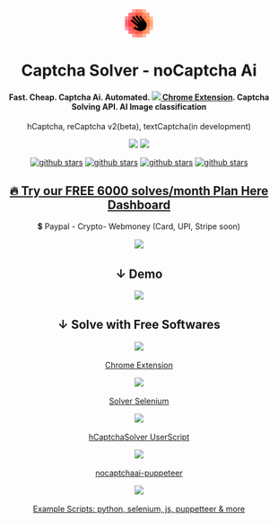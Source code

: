 <div align="center">
<img src="https://github.com/noCaptchaAi/hCaptcha-Solver-UserScript/raw/main/icon.png" alt="Logo" width="50" />
<br />
<h1>Captcha Solver - noCaptcha Ai</h1>
<h4>Fast. Cheap. Captcha Ai. Automated. <a href="https://github.com/noCaptchaAi/noCaptcha_extension">
<img src="https://www.google.com/chrome/static/images/chrome-logo-m100.svg"  width="15px"/>
Chrome Extension</a>. Captcha Solving API. AI Image classification</h4>
<p>hCaptcha, reCaptcha v2(beta), textCaptcha(in development)</p>
<p>

<a href="https://t.me/noCaptchaAi" target="_blank"><img src="https://img.shields.io/badge/Telegram-2CA5E0?style=for-the-badge&logo=telegram&logoColor=white"></a>
<a href="https://discord.gg/E7FfzhZqzA" target="_blank"><img src="https://img.shields.io/badge/Discord-7289DA?style=for-the-badge&logo=discord&logoColor=white"></a>

<a href="https://github.com/shimuldn/hCaptchaSolverApi/"><img alt="github stars" src="https://img.shields.io/github/stars/shimuldn/hCaptchaSolverApi?style=for-the-badge"></a>
<a href="https://github.com/shimuldn/hCaptchaSolverApi/"><img alt="github stars" src="https://img.shields.io/npm/v/nocaptchaai-puppeteer?label=npm-puppeteer-solver&style=for-the-badge"></a>
<a href="https://github.com/shimuldn/hCaptchaSolverApi/"><img alt="github stars" src="https://img.shields.io/npm/v/nocaptchasolver?label=npm-selenium-solver&style=for-the-badge"></a>
<a href="https://greasyfork.org/en/scripts/454941-nocaptchaai-hcaptcha-solver"><img alt="github stars" src="https://user-images.githubusercontent.com/4178343/202253849-adb3f27a-24cf-444e-916c-2e58cba00362.png">
</p>



<p  align="center">
<h2>🔥 Try our FREE 6000 solves/month Plan <a href="https://dash.nocaptchaai.com/">Here Dashboard</a></a></h2>
<p> 💲 Paypal - Crypto- Webmoney (Card, UPI, Stripe soon)</p>
</p>

<a target="_blank" href="https://discord.com/invite/E7FfzhZqzA" align="center">
<img src="https://user-images.githubusercontent.com/38348819/221361224-bab6c52e-a935-4963-a83b-d72cc23f8ed0.png" width="250">
</a>

## ↓ Demo
<img src="https://user-images.githubusercontent.com/4178343/180646819-324163a8-0c4c-4571-b01c-2f98ab8a1127.gif" width="850">


## ↓ Solve with Free Softwares

<p>

<img src="https://www.google.com/chrome/static/images/chrome-logo-m100.svg"  width="45px"/>

[Chrome Extension](https://github.com/noCaptchaAi/noCaptcha_extension)

<img src="https://img.icons8.com/fluency/48/000000/selenium-test-automation.png"/>


[Solver Selenium](https://github.com/Hammad69275/NoCaptchaSolver)

<img src="https://img.icons8.com/fluency/48/000000/javascript.png"/>

[hCaptchaSolver UserScript](https://github.com/noCaptchaAi/hCaptchaSolver.user.js)

<img src="https://user-images.githubusercontent.com/10379601/29446482-04f7036a-841f-11e7-9872-91d1fc2ea683.png" width="30px">

[nocaptchaai-puppeteer](https://github.com/noCaptchaAi/nocaptchaai-puppeteer)


<img src="https://img.icons8.com/external-flaticons-lineal-color-flat-icons/38/000000/external-javascript-computer-programming-icons-flaticons-lineal-color-flat-icons.png"/>
  
[Example Scripts: python, selenium, js, puppetteer & more ](https://github.com/shimuldn/hCaptchaSolverApi/tree/main/usage_examples)

</p>
